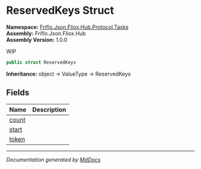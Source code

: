 ﻿<!--  
  <auto-generated>   
    The contents of this file were generated by a tool.  
    Changes to this file may be list if the file is regenerated  
  </auto-generated>   
-->

# ReservedKeys Struct

**Namespace:** [Friflo.Json.Fliox.Hub.Protocol.Tasks](../index.md)  
**Assembly:** Friflo.Json.Fliox.Hub  
**Assembly Version:** 1.0.0

WIP

```csharp
public struct ReservedKeys
```

**Inheritance:** object → ValueType → ReservedKeys

## Fields

| Name                     | Description |
| ------------------------ | ----------- |
| [count](fields/count.md) |             |
| [start](fields/start.md) |             |
| [token](fields/token.md) |             |

___

*Documentation generated by [MdDocs](https://github.com/ap0llo/mddocs)*

